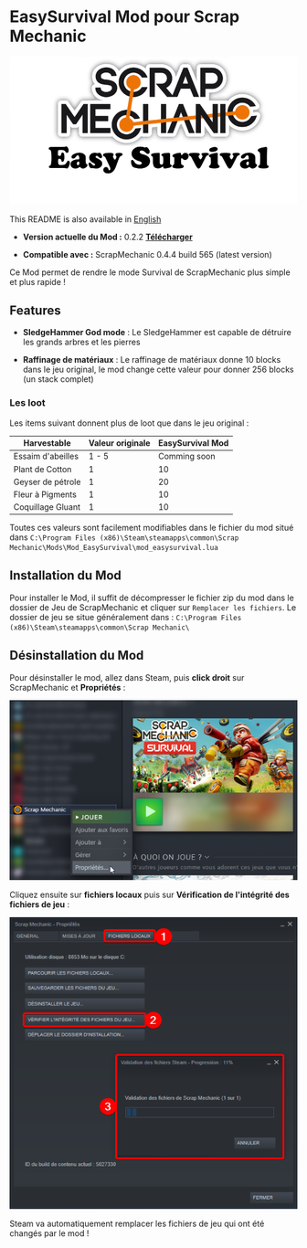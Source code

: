 # EasySurvival Mod pour Scrap Mechanic

![](./docs/imgs/mod_banner.png)

This README is also available in [English](./README.md)

 - **Version actuelle du Mod :** 0.2.2 [**Télécharger**](https://github.com/RemiGascou/ScrapMechanic_EasySurvival/releases/download/0.2.2/EasySurvival_v0.2.2.zip)

 - **Compatible avec :** ScrapMechanic 0.4.4 build 565 (latest version)

Ce Mod permet de rendre le mode Survival de ScrapMechanic plus simple et plus rapide !

## Features

 - **SledgeHammer God mode** : Le SledgeHammer est capable de détruire les grands arbres et les pierres

 - **Raffinage de matériaux** : Le raffinage de matériaux donne 10 blocks dans le jeu original, le mod change cette valeur pour donner 256 blocks (un stack complet)

### Les loot

Les items suivant donnent plus de loot que dans le jeu original :

| Harvestable              | Valeur originale | EasySurvival Mod  |
|--------------------------|------------------|-------------------|
| Essaim d'abeilles        | 1 - 5            | Comming soon      |
| Plant de Cotton          | 1                | 10                |
| Geyser de pétrole        | 1                | 20                |
| Fleur à Pigments         | 1                | 10                |
| Coquillage Gluant        | 1                | 10                |


Toutes ces valeurs sont facilement modifiables dans le fichier du mod situé dans `C:\Program Files (x86)\Steam\steamapps\common\Scrap Mechanic\Mods\Mod_EasySurvival\mod_easysurvival.lua`

## Installation du Mod

Pour installer le Mod, il suffit de décompresser le fichier zip du mod dans le dossier de Jeu de ScrapMechanic et cliquer sur `Remplacer les fichiers`. Le dossier de jeu se situe généralement dans : `C:\Program Files (x86)\Steam\steamapps\common\Scrap Mechanic\`

## Désinstallation du Mod

Pour désinstaller le mod, allez dans Steam, puis **click droit** sur ScrapMechanic et **Propriétés** :

![](./docs/imgs/steam_scrapmechanic_properties.png)

Cliquez ensuite sur **fichiers locaux** puis sur **Vérification de l'intégrité des fichiers de jeu** :

![](./docs/imgs/steam_verification_install.png)

Steam va automatiquement remplacer les fichiers de jeu qui ont été changés par le mod !
